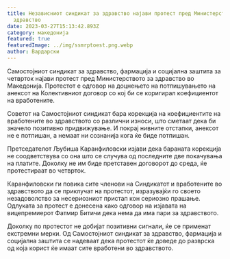 ```yaml
---
title: Независниот синдикат за здравство најави протест пред Министерството за
  здравство
date: 2023-03-27T15:13:42.893Z
category: македонија
featured: true
featuredImage: ../img/ssmrptoest.png.webp
author: Вардарски
---
```


Самостојниот синдикат за здравство, фармација и социјална заштита за четврток најави протест пред Министерството за здравство во Македонија. Протестот е одговор на доцнењето на потпишувањето на анексот на Колективниот договор со кој би се коригирал коефициентот на вработените.

Советот на Самостојниот синдикат бара корекција на коефициентите на вработените во здравството со различни износи, што сметаат дека би значело позитивно придвижување. И покрај нивните отстапки, анексот не е потпишан, а немаат ни сознанија кога ќе биде потпишан.

Претседателот Љубиша Каранфиловски изјави дека бараната корекција не соодветствува со она што се случува од последните две покачувања на платите. Доколку не им биде претставен договорот до среда, ќе протестираат во четврток.

Каранфиловски ги повика сите членови на Синдикатот и вработените во здравството да се приклучат на протестот, изразувајќи го своето незадоволство за несериозниот пристап кон сериозно прашање. Одлуката за протест е донесена како одговор на изјавата на вицепремиерот Фатмир Битичи дека нема да има пари за здравството.

Доколку по протестот не добијат позитивни сигнали, ќе се применат екстремни мерки. Од Самостојниот синдикат за здравство, фармација и социјална заштита се надеваат дека протестот ќе доведе до разврска од која корист ќе имаат сите вработени во здравството.
